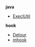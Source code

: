 **java**
* [ExeclUtil](https://gitee.com/likaixuan0/ExcelUtil)  

**hook**  
* [Detour](https://github.com/microsoft/detours )  
* [mhook](http://codefromthe70s.org/mhook22.aspx)  
